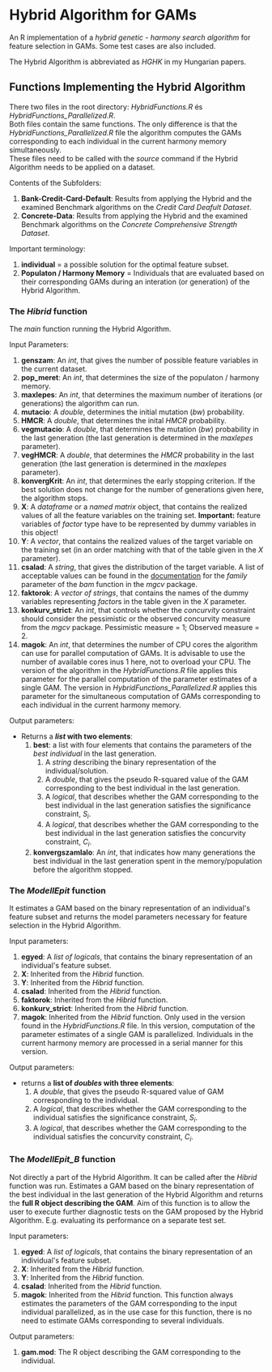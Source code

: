 # Hybrid Algorithm for GAMs
An R implementation of a *hybrid genetic - harmony search algorithm* for feature selection in GAMs. Some test cases are also included.

The Hybrid Algorithm is abbreviated as *HGHK* in my Hungarian papers.

## Functions Implementing the Hybrid Algorithm

There two files in the root directory: *HybridFunctions.R* és *HybridFunctions_Parallelized.R*.
<br>Both files contain the same functions. The only difference is that the *HybridFunctions_Parallelized.R* file the algorithm computes the GAMs corresponding to each individual in the current harmony memory simultaneously.<br> These files need to be called with the *source* command if the Hybrid Algorithm needs to be applied on a dataset.

Contents of the Subfolders:
1. **Bank-Credit-Card-Default**: Results from applying the Hybrid and the examined Benchmark algorithms on the *Credit Card Deafult Dataset*.
2. **Concrete-Data**: Results from applying the Hybrid and the examined Benchmark algorithms on the *Concrete Comprehensive Strength Dataset*.

Important terminology:
1. **individual** = a possible solution for the optimal feature subset.
2. **Populaton / Harmony Memory** = Individuals that are evaluated based on their corresponding GAMs during an interation (or generation) of the Hybrid Algorithm.

### The *Hibrid* function
The *main* function running the Hybrid Algorithm.

Input Parameters:
1. **genszam**: An *int*, that gives the number of possible feature variables in the current dataset.
2. **pop_meret**: An *int*, that determines the size of the populaton / harmony memory.
3. **maxlepes**: An *int*, that determines the maximum number of iterations (or generations) the algorithm can run.
4. **mutacio**: A *double*, determines the initial mutation (*bw*) probability.
5. **HMCR**: A *double*, that determines the inital *HMCR* probability.
6. **vegmutacio**: A *double*, that determines the mutation (*bw*) probability in the last generation (the last generation is determined in the *maxlepes* parameter).
7. **vegHMCR**: A *double*, that determines the *HMCR* probability in the last generation (the last generation is determined in the *maxlepes* parameter).
8. **konvergKrit**: An *int*, that determines the early stopping criterion. If the best solution does not change for the number of generations given here, the algorithm stops.
9. **X**: A *dataframe* or a *named matrix* object, that contains the realized values of all the feature variables on the training set. **Important:** feature variables of *factor* type have to be represented by dummy variables in this object!
10. **Y**: A *vector*, that contains the realized values of the target variable on the training set (in an order matching with that of the table given in the *X* parameter).
11. **csalad**: A *string*, that gives the distribution of the target variable. A list of acceptable values can be found in the <a href="https://www.rdocumentation.org/packages/mgcv/versions/1.8-31/topics/family.mgcv" target="_blank">documentation</a> for the *family* parameter of the *bam* function in the *mgcv* package.
12. **faktorok**: A *vector of strings*, that contains the names of the dummy variables representing *factor*s in the table given in the *X* parameter.
13. **konkurv_strict**: An *int*, that controls whether the *concurvity* constraint should consider the pessimistic or the observed concurvity measure from the *mgcv* package. Pessimistic measure = 1; Observed measure = 2.
14. **magok**: An *int*, that determines the number of CPU cores the algorithm can use for parallel computation of GAMs. It is advisable to use the number of available cores inus 1 here, not to overload your CPU. The version of the algorithm in the *HybridFunctions.R* file applies this parameter for the parallel computation of the parameter estimates of a single GAM. The version in *HybridFunctions_Parallelized.R* applies this parameter for the simultaneous computation of GAMs corresponding to each individual in the current harmony memory.

Output parameters:
* Returns a ***list* with two elements**:
  1. **best**: a list with four elements that contains the parameters of the *best individual* in the last generation.
     1. A *string* describing the binary representation of the individual/solution.
     2. A *double*, that gives the pseudo R-squared value of the GAM corresponding to the best individual in the last generation.
     3. A *logical*, that describes whether the GAM corresponding to the best individual in the last generation satisfies the significance constraint, *S<sub>i</sub>*.
     4. A *logical*, that describes whether the GAM corresponding to the best individual in the last generation satisfies the concurvity constraint, *C<sub>i</sub>*.
  2. **konvergszamlalo**: An *int*, that indicates how many generations the best individual in the last generation spent in the memory/population before the algorithm stopped.

### The *ModellEpit* function
It estimates a GAM based on the binary representation of an individual's feature subset and returns the model parameters necessary for feature selection in the Hybrid Algorithm.

Input parameters:
1. **egyed**: A *list of logicals*, that contains the binary representation of an individual's feature subset.
2. **X**: Inherited from the *Hibrid* function.
3. **Y**: Inherited from the *Hibrid* function.
4. **csalad**: Inherited from the *Hibrid* function.
5. **faktorok**: Inherited from the *Hibrid* function.
6. **konkurv_strict**: Inherited from the *Hibrid* function.
7. **magok**: Inherited from the *Hibrid* function. Only used in the version found in the *HybridFunctions.R* file. In this version, computation of the parameter estimates of a single GAM is parallelized. Individuals in the current harmony memory are processed in a serial manner for this version.

Output parameters:
* returns a **list of *doubles* with three elements**:
  1. A *double*, that gives the pseudo R-squared value of GAM corresponding to the individual.
  2. A *logical*, that describes whether the GAM corresponding to the individual satisfies the significance constraint, *S<sub>i</sub>*.
  3. A *logical*, that describes whether the GAM corresponding to the individual satisfies the concurvity constraint, *C<sub>i</sub>*.

### The *ModellEpit_B* function
Not directly a part of the Hybrid Algorithm. It can be called after the *Hibrid* function was run. Estimates a GAM based on the binary representation of the best individual in the last generation of the Hybrid Algorithm and returns the **full R object describing the GAM**. Aim of this function is to allow the user to execute further diagnostic tests on the GAM proposed by the Hybrid Algorithm. E.g. evaluating its performance on a separate test set.

Input parameters:
1. **egyed**: A *list of logicals*, that contains the binary representation of an individual's feature subset.
2. **X**: Inherited from the *Hibrid* function.
3. **Y**: Inherited from the *Hibrid* function.
4. **csalad**: Inherited from the *Hibrid* function.
5. **magok**: Inherited from the *Hibrid* function. This function always estimates the parameters of the GAM corresponding to the input individual parallelized, as in the use case for this function, there is no need to estimate GAMs corresponding to several individuals.

Output parameters:
1. **gam.mod**: The R object describing the GAM corresponding to the individual.
